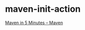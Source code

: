 maven-init-action
=================
[Maven in 5 Minutes – Maven](https://maven.apache.org/guides/getting-started/maven-in-five-minutes.html)

